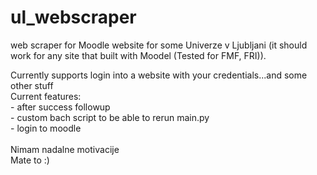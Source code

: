 # ul_webscraper
web scraper for Moodle website for some Univerze v Ljubljani (it should work for any site that built with Moodel (Tested for FMF, FRI)).

Currently supports login into a website with your credentials...and some other stuff
<br>
Current features:
<br>- after success followup
<br>- custom bach script to be able to rerun main.py
<br>- login to moodle 
<br><br>Nimam nadalne motivacije<br>Mate to :)
